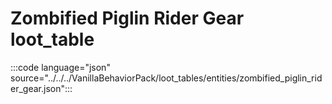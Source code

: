 # Zombified Piglin Rider Gear loot_table

:::code language="json" source="../../../VanillaBehaviorPack/loot_tables/entities/zombified_piglin_rider_gear.json":::